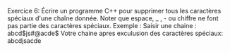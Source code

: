 Exercice 6:
Écrire un programme C++ pour supprimer tous les caractères spéciaux d'une chaîne
donnée. Noter que espace, _ , - ou chiffre ne font pas partie des caractères spéciaux.
Exemple :
Saisir une chaine : abcd$js#@acde$
Votre chaine apres exculusion des caractères spéciaux: abcdjsacde